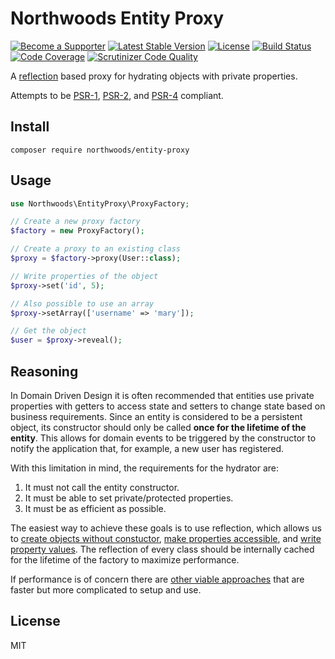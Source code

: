 Northwoods Entity Proxy
=======================

[![Become a Supporter](https://img.shields.io/badge/patreon-sponsor%20me-e6461a.svg)](https://www.patreon.com/shadowhand)
[![Latest Stable Version](https://img.shields.io/packagist/v/northwoods/entity-proxy.svg)](https://packagist.org/packages/northwoods/entity-proxy)
[![License](https://img.shields.io/packagist/l/northwoods/entity-proxy.svg)](https://github.com/northwoods/entity-proxy/blob/master/LICENSE)
[![Build Status](https://travis-ci.org/northwoods/entity-proxy.svg)](https://travis-ci.org/northwoods/entity-proxy)
[![Code Coverage](https://scrutinizer-ci.com/g/northwoods/entity-proxy/badges/coverage.png?b=master)](https://scrutinizer-ci.com/g/northwoods/entity-proxy/?branch=master)
[![Scrutinizer Code Quality](https://scrutinizer-ci.com/g/northwoods/entity-proxy/badges/quality-score.png?b=master)](https://scrutinizer-ci.com/g/northwoods/entity-proxy/?branch=master)

A [reflection][php-reflection] based proxy for hydrating objects with private properties.

[php-reflection]: http://php.net/reflection

Attempts to be [PSR-1][psr-1], [PSR-2][psr-2], and [PSR-4][psr-4] compliant.

[psr-1]: http://www.php-fig.org/psr/psr-1/
[psr-2]: http://www.php-fig.org/psr/psr-2/
[psr-4]: http://www.php-fig.org/psr/psr-4/

## Install

```
composer require northwoods/entity-proxy
```

## Usage

```php
use Northwoods\EntityProxy\ProxyFactory;

// Create a new proxy factory
$factory = new ProxyFactory();

// Create a proxy to an existing class
$proxy = $factory->proxy(User::class);

// Write properties of the object
$proxy->set('id', 5);

// Also possible to use an array
$proxy->setArray(['username' => 'mary']);

// Get the object
$user = $proxy->reveal();
```

## Reasoning

In Domain Driven Design it is often recommended that entities use private
properties with getters to access state and setters to change state based on
business requirements. Since an entity is considered to be a persistent object,
its constructor should only be called **once for the lifetime of the entity**.
This allows for domain events to be triggered by the constructor to notify the
application that, for example, a new user has registered.

With this limitation in mind, the requirements for the hydrator are:

1. It must not call the entity constructor.
2. It must be able to set private/protected properties.
3. It must be as efficient as possible.

The easiest way to achieve these goals is to use reflection, which allows us to
[create objects without constuctor][php-ref-class], [make properties accessible][php-ref-access],
and [write property values][php-ref-set]. The reflection of every class should be
internally cached for the lifetime of the factory to maximize performance.

[php-ref-class]: https://php.net/manual/en/reflectionclass.newinstancewithoutconstructor.php
[php-ref-access]: https://php.net/manual/en/reflectionproperty.setaccessible.php
[php-ref-set]: https://php.net/manual/en/reflectionproperty.setvalue.php

If performance is of concern there are [other viable approaches][generated-hydrator]
that are faster but more complicated to setup and use.

[generated-hydrator]: https://packagist.org/packages/ocramius/generated-hydrator

## License

MIT
